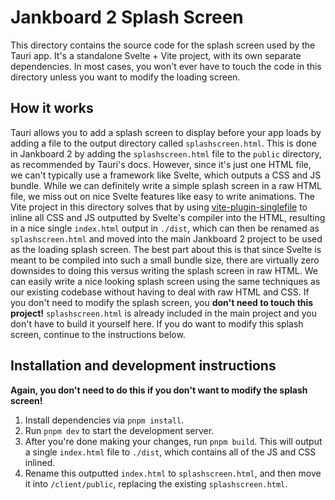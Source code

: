 # Jankboard 2 Splash Screen

This directory contains the source code for the splash screen used by the Tauri
app. It's a standalone Svelte + Vite project, with its own separate
dependencies. In most cases, you won't ever have to touch the code in this
directory unless you want to modify the loading screen.

## How it works

Tauri allows you to add a splash screen to display before your app loads by
adding a file to the output directory called `splashscreen.html`. This is done
in Jankboard 2 by adding the `splashscreen.html` file to the `public` directory,
as recommended by Tauri's docs. However, since it's just one HTML file, we can't
typically use a framework like Svelte, which outputs a CSS and JS bundle. While
we can definitely write a simple splash screen in a raw HTML file, we miss out
on nice Svelte features like easy to write animations. The Vite project in this
directory solves that by using
[vite-plugin-singlefile](https://github.com/richardtallent/vite-plugin-singlefile)
to inline all CSS and JS outputted by Svelte's compiler into the HTML, resulting
in a nice single `index.html` output in `./dist`, which can then be renamed as
`splashscreen.html` and moved into the main Jankboard 2 project to be used as
the loading splash screen. The best part about this is that since Svelte is
meant to be compiled into such a small bundle size, there are virtually zero
downsides to doing this versus writing the splash screen in raw HTML. We can
easily write a nice looking splash screen using the same techniques as our
existing codebase without having to deal with raw HTML and CSS. If you don't
need to modify the splash screen, you **don't need to touch this project!**
`splashscreen.html` is already included in the main project and you don't have
to build it yourself here. If you do want to modify this splash screen, continue
to the instructions below.

## Installation and development instructions

**Again, you don't need to do this if you don't want to modify the splash
screen!**

1. Install dependencies via `pnpm install`.
2. Run `pnpm dev` to start the development server.
3. After you're done making your changes, run `pnpm build`. This will output a
   single `index.html` file to `./dist`, which contains all of the JS and CSS
   inlined.
4. Rename this outputted `index.html` to `splashscreen.html`, and then move it
   into `/client/public`, replacing the existing `splashscreen.html`.
